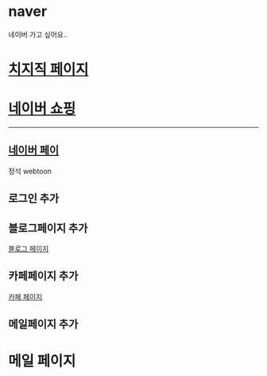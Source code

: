 # naver
네이버 가고 싶어요..

 <a href="chizz.html">치지직 페이지</a>
=======

<a href="shopping.html">네이버 쇼핑</a>
=======

---
<a href="pay.html">네이버 페이</a>
---




정석 
webtoon

## 로그인 추가

## 블로그페이지 추가
<a href="blog.html"> 블로그 페이지 </a>

## 카페페이지 추가
<a href="cafe.html"> 카페 페이지 </a>


## 메일페이지 추가
<a fred="mail.html"> 메일 페이지 </a>
=======


